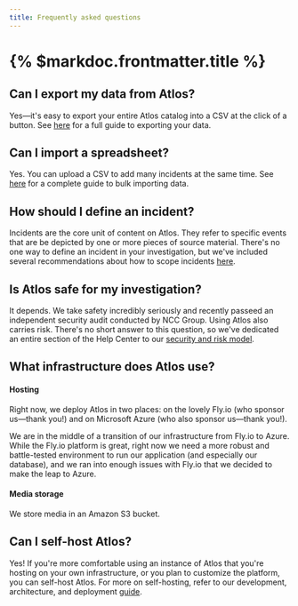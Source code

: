 ```yaml
---
title: Frequently asked questions
---
```


# {% $markdoc.frontmatter.title %}
## Can I export my data from Atlos?
Yes—it's easy to export your entire Atlos catalog into a CSV at the click of a button. See [here](/docs/import-and-export-data#how-to-export-data) for a full guide to exporting your data.

## Can I import a spreadsheet?
Yes. You can upload a CSV to add many incidents at the same time. See [here](/docs/import-and-export-data#how-to-import-data) for a complete guide to bulk importing data.  

## How should I define an incident? 
Incidents are the core unit of content on Atlos. They refer to specific events that are be depicted by one or more pieces of source material. There's no one way to define an incident in your investigation, but we've included several recommendations about how to scope incidents [here](/docs/incidents#incidents-are-the-atoms-of-atlos). 

## Is Atlos safe for my investigation?
It depends. We take safety incredibly seriously and recently passeed an independent security audit conducted by NCC Group. Using Atlos also carries risk. There's no short answer to this question, so we've dedicated an entire section of the Help Center to our [security and risk model](/docs/security-and-risk-model). 

## What infrastructure does Atlos use? 
#### Hosting
Right now, we deploy Atlos in two places: on the lovely Fly.io (who sponsor us—thank you!) and on Microsoft Azure (who also sponsor us—thank you!).

We are in the middle of a transition of our infrastructure from Fly.io to Azure. While the Fly.io platform is great, right now we need a more robust and battle-tested environment to run our application (and especially our database), and we ran into enough issues with Fly.io that we decided to make the leap to Azure.

#### Media storage
We store media in an Amazon S3 bucket. 

## Can I self-host Atlos?
Yes! If you're more comfortable using an instance of Atlos that you're hosting on your own infrastructure, or you plan to customize the platform, you can self-host Atlos. For more on self-hosting, refer to our development, architecture, and deployment [guide](https://github.com/atlosdotorg/atlos/blob/main/platform/README.md).








